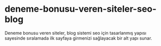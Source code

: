 # deneme-bonusu-veren-siteler-seo-blog
Deneme bonusu veren siteler, blog sistemi seo için tasarlanmış yapısı sayesinde sıralamada ilk sayfaya girmenizi sağlayacak bir alt yapı sunar.
